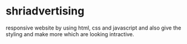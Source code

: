 # shriadvertising
responsive website by using html, css and javascript and also give the styling and make more which are looking intractive.
